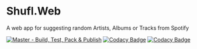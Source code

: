 # Shufl.Web
A web app for suggesting random Artists, Albums or Tracks from Spotify

[![Master - Build, Test, Pack & Publish](https://github.com/Web-Env/Shufl.Web/actions/workflows/master-build.yml/badge.svg)](https://github.com/Web-Env/Shufl.Web/actions/workflows/master-build.yml)
[![Codacy Badge](https://app.codacy.com/project/badge/Grade/4e2f0a00e56f4cf68e727e870425e2e2)](https://www.codacy.com/gh/Web-Env/Shufl.Web/dashboard?utm_source=github.com&amp;utm_medium=referral&amp;utm_content=Web-Env/Shufl.Web&amp;utm_campaign=Badge_Grade)
[![Codacy Badge](https://app.codacy.com/project/badge/Coverage/4e2f0a00e56f4cf68e727e870425e2e2)](https://www.codacy.com/gh/Web-Env/Shufl.Web/dashboard?utm_source=github.com&utm_medium=referral&utm_content=Web-Env/Shufl.Web&utm_campaign=Badge_Coverage)
